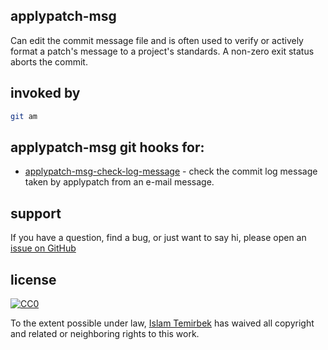 ## applypatch-msg 

Can edit the commit message file and is often used to verify or actively format a patch's message to a project's standards. A non-zero exit status aborts the commit.

## invoked by 

```bash
git am
```

## applypatch-msg git hooks for:

* [applypatch-msg-check-log-message](https://github.com/aitemr/awesome-git-hooks/blob/master/applypatch-msg/applypatch-msg-check-log-messaget) - check the commit log message taken by applypatch from an e-mail message.

## support

If you have a question, find a bug, or just want to say hi, please open an [issue on GitHub](https://github.com/aitemr/awesome-git-hooks/issues/new) 

## license

[![CC0](http://mirrors.creativecommons.org/presskit/buttons/88x31/svg/cc-zero.svg)](https://creativecommons.org/publicdomain/zero/1.0/)

To the extent possible under law, [Islam Temirbek](https://aitemr.github.io) has waived all copyright and related or neighboring rights to this work.